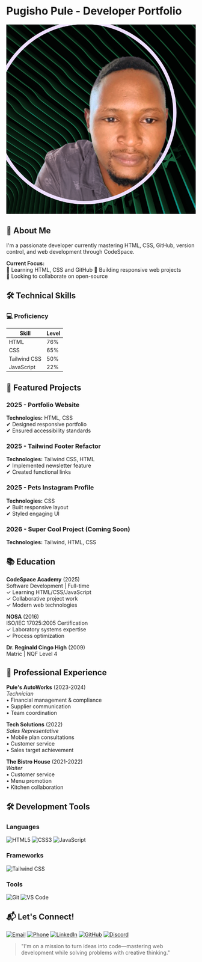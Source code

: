 # Pugisho Pule - Developer Portfolio

![Profile Picture](images/Resume%20PP.png)

## 👋 About Me

I'm a passionate developer currently mastering HTML, CSS, GitHub, version control, and web development through CodeSpace.

**Current Focus:**  
🌱 Learning HTML, CSS and GitHub
🔭 Building responsive web projects  
👯 Looking to collaborate on open-source

## 🛠 Technical Skills

### 💻 Proficiency

| Skill        | Level |
| ------------ | ----- |
| HTML         | 76%   |
| CSS          | 65%   |
| Tailwind CSS | 50%   |
| JavaScript   | 22%   |

## 🚀 Featured Projects

### 2025 - Portfolio Website

**Technologies:** HTML, CSS  
✔ Designed responsive portfolio  
✔ Ensured accessibility standards

### 2025 - Tailwind Footer Refactor

**Technologies:** Tailwind CSS, HTML  
✔ Implemented newsletter feature  
✔ Created functional links

### 2025 - Pets Instagram Profile

**Technologies:** CSS  
✔ Built responsive layout  
✔ Styled engaging UI

### 2026 - Super Cool Project (Coming Soon)

**Technologies:** Tailwind, HTML, CSS

## 📚 Education

**CodeSpace Academy** (2025)  
Software Development | Full-time  
✓ Learning HTML/CSS/JavaScript  
✓ Collaborative project work  
✓ Modern web technologies

**NOSA** (2016)  
ISO/IEC 17025:2005 Certification  
✓ Laboratory systems expertise  
✓ Process optimization

**Dr. Reginald Cingo High** (2009)  
Matric | NQF Level 4

## 💼 Professional Experience

**Pule's AutoWorks** (2023-2024)  
_Technician_  
• Financial management & compliance  
• Supplier communication  
• Team coordination

**Tech Solutions** (2022)  
_Sales Representative_  
• Mobile plan consultations  
• Customer service  
• Sales target achievement

**The Bistro House** (2021-2022)  
_Waiter_  
• Customer service  
• Menu promotion  
• Kitchen collaboration

## 🛠️ Development Tools

### Languages

![HTML5](https://img.shields.io/badge/-HTML5-E34F26?logo=html5&logoColor=white)
![CSS3](https://img.shields.io/badge/-CSS3-1572B6?logo=css3&logoColor=white)
![JavaScript](https://img.shields.io/badge/-JavaScript-F7DF1E?logo=javascript&logoColor=black)

### Frameworks

![Tailwind CSS](https://img.shields.io/badge/-Tailwind_CSS-06B6D4?logo=tailwind-css&logoColor=white)

### Tools

![Git](https://img.shields.io/badge/-Git-F05032?logo=git&logoColor=white)
![VS Code](https://img.shields.io/badge/-VS_Code-007ACC?logo=visual-studio-code&logoColor=white)

## 📬 Let's Connect!

[![Email](https://img.shields.io/badge/-ppule1@gmail.com-D14836?logo=gmail&logoColor=white)](mailto:ppule1@gmail.com)
[![Phone](https://img.shields.io/badge/-076_517_5997-25D366?logo=whatsapp&logoColor=white)](tel:0765175997)
[![LinkedIn](https://img.shields.io/badge/-LinkedIn-0A66C2?logo=linkedin&logoColor=white)](https://www.linkedin.com/in/pugisho-pule-865842358)
[![GitHub](https://img.shields.io/badge/-GitHub-181717?logo=github&logoColor=white)](https://github.com/P-ule-P)
[![Discord](https://img.shields.io/badge/-Discord-5865F2?logo=discord&logoColor=white)](https://discord.com/users/pule_56095)

> "I'm on a mission to turn ideas into code—mastering web development while solving problems with creative thinking."
